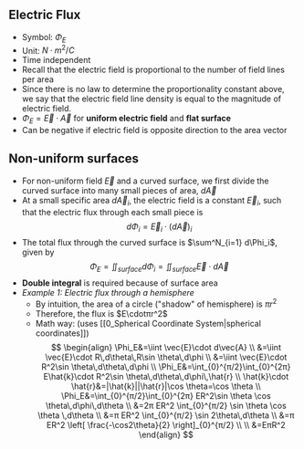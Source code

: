 ## Electric Flux
- Symbol: $\Phi_E$
- Unit: $N \cdot m^2/C$
- Time independent
- Recall that the electric field is proportional to the number of field lines per area
- Since there is no law to determine the proportionality constant above, we say that the electric field line density is equal to the magnitude of electric field.
- $\Phi_E=\vec{E}\cdot \vec{A}$ for **uniform electric field** and **flat surface**
- Can be negative if electric field is opposite direction to the area vector
## Non-uniform surfaces
- For non-uniform field $\vec{E}$ and a curved surface, we first divide the curved surface into many small pieces of area, $d\vec{A}$
- At a small specific area $d\vec{A}_i$, the electric field is a constant $\vec{E}_i$, such that the electric flux through each small piece is
$$
d\Phi_i = \vec{E}_i \cdot (d\vec{A})_i
$$
- The total flux through the curved surface is $\sum^N_{i=1} d\Phi_i$, given by
$$
\Phi_E = \iint_{surface} d\Phi_i = \iint_{surface} \vec{E} \cdot d\vec{A}
$$
- **Double integral** is required because of surface area
- *Example 1: Electric flux through a hemisphere*
	- By intuition, the area of a circle ("shadow" of hemisphere) is $πr^2$
	- Therefore, the flux is $E\cdotπr^2$
	- Math way: (uses [[0_Spherical Coordinate System|spherical coordinates]])
$$
\begin{align}
\Phi_E&=\iint \vec{E}\cdot d\vec{A} \\
&=\iint \vec{E}\cdot R\,d\theta\,R\sin \theta\,d\phi \\
&=\iint \vec{E}\cdot R^2\sin \theta\,d\theta\,d\phi \\
\Phi_E&=\int_{0}^{π/2}\int_{0}^{2π} E\hat{k}\cdot R^2\sin \theta\,d\theta\,d\phi\,\hat{r} \\
\hat{k}\cdot \hat{r}&=|\hat{k}||\hat{r}|\cos \theta=\cos \theta \\
\Phi_E&=\int_{0}^{π/2}\int_{0}^{2π} ER^2\sin \theta \cos \theta\,d\phi\,d\theta \\
&=2π ER^2 \int_{0}^{π/2} \sin \theta \cos \theta \,d\theta \\
&=π ER^2 \int_{0}^{π/2} \sin 2\theta\,d\theta \\
&=π ER^2 \left[ \frac{-\cos2\theta}{2} \right]_{0}^{π/2} \\ \\
&=EπR^2
\end{align}
$$